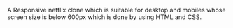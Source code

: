 A Responsive netflix clone which is suitable for desktop and mobiles whose screen size is below 600px which is done by using HTML and CSS.
